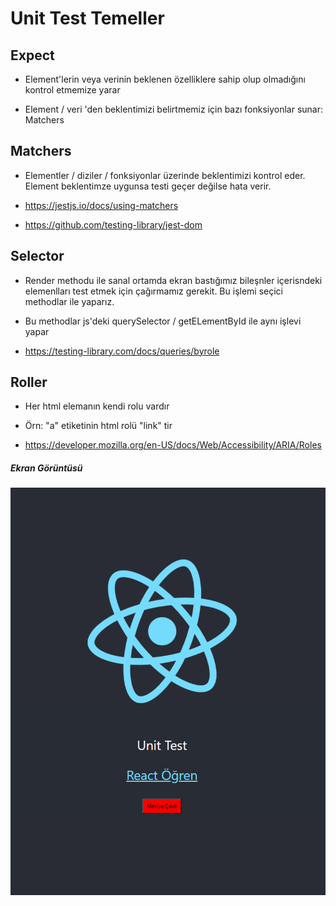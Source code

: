 <h1>Unit Test Temeller</h1>

<h2>Expect</h2>


- Element'lerin veya verinin beklenen özelliklere sahip olup olmadığını kontrol etmemize yarar

- Element / veri 'den beklentimizi belirtmemiz için bazı fonksiyonlar sunar: Matchers

 <h2>Matchers</h2>


- Elementler / diziler / fonksiyonlar üzerinde beklentimizi kontrol eder. Element beklentimze uygunsa testi geçer değilse hata verir.

- https://jestjs.io/docs/using-matchers
- https://github.com/testing-library/jest-dom

<h2>Selector</h2>


- Render methodu ile sanal ortamda ekran bastığımız bileşnler içerisndeki elemenlları test etmek için çağırmamız gerekit. Bu işlemi seçici methodlar ile yaparız.

- Bu methodlar js'deki querySelector / getELementById ile aynı işlevi yapar

- https://testing-library.com/docs/queries/byrole


<h2>Roller</h2>

- Her html elemanın kendi rolu vardır

- Örn: "a" etiketinin html rolü "link" tir

- https://developer.mozilla.org/en-US/docs/Web/Accessibility/ARIA/Roles



<h5>Ekran Görüntüsü</h5>

![](./public/unittest.png)